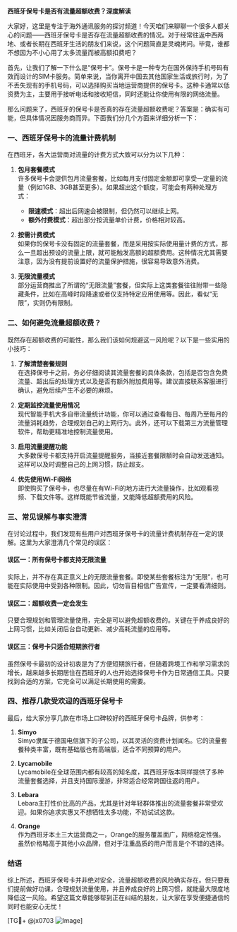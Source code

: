 **西班牙保号卡是否有流量超额收费？深度解读**

大家好，这里是专注于海外通讯服务的探讨频道！今天咱们来聊聊一个很多人都关心的问题——西班牙保号卡是否存在流量超额收费的情况。对于经常往返中西两地、或者长期在西班牙生活的朋友们来说，这个问题简直是灵魂拷问。毕竟，谁都不想因为不小心用了太多流量而被高额扣费吧？

首先，让我们了解一下什么是“保号卡”。保号卡是一种专为在国外保持手机号码有效而设计的SIM卡服务。简单来说，当你离开中国去其他国家生活或旅行时，为了不丢失现有的手机号码，可以选择购买当地运营商提供的保号卡。这种卡通常以低资费为主，主要用于接听电话和接收短信，同时还能让你使用有限的网络流量。

那么问题来了，西班牙的保号卡是否真的存在流量超额收费呢？答案是：确实有可能，但具体情况因服务商而异。下面我们分几个方面来详细分析一下：

### 一、西班牙保号卡的流量计费机制

在西班牙，各大运营商对流量的计费方式大致可以分为以下几种：

1. **包月套餐模式**  
   许多保号卡会提供包月流量套餐，比如每月支付固定金额即可享受一定量的流量（例如1GB、3GB甚至更多）。如果超出这个额度，可能会有两种处理方式：
   - **限速模式**：超出后网速会被限制，但仍然可以继续上网。
   - **额外付费模式**：超出部分按流量单价计费，价格相对较高。

2. **按需计费模式**  
   如果你的保号卡没有固定的流量套餐，而是采用按实际使用量计费的方式，那么一旦超出预设的流量上限，就可能触发高额的超额费用。这种情况尤其需要注意，因为没有提前设置好的流量保护措施，很容易导致意外消费。

3. **无限流量模式**  
   部分运营商推出了所谓的“无限流量”套餐，但实际上这类套餐往往附带一些隐藏条件，比如在高峰时段降速或者仅支持特定应用使用等。因此，看似“无限”，实则仍有限制。

### 二、如何避免流量超额收费？

既然存在超额收费的可能性，那么我们该如何规避这一风险呢？以下是一些实用的小技巧：

1. **了解清楚套餐规则**  
   在选择保号卡之前，务必仔细阅读其流量套餐的具体条款，包括是否包含免费流量、超出后的处理方式以及是否有额外附加费用等。建议直接联系客服进行确认，避免后续产生不必要的麻烦。

2. **定期监控流量使用情况**  
   现代智能手机大多自带流量统计功能，你可以通过查看每日、每周乃至每月的流量消耗趋势，合理规划自己的上网行为。此外，还可以下载第三方流量管理软件，帮助更精准地控制流量使用。

3. **启用流量提醒功能**  
   大多数保号卡都支持开启流量提醒服务，当接近套餐限额时会自动发送通知。这样可以及时调整自己的上网习惯，防止超支。

4. **优先使用Wi-Fi网络**  
   即使购买了保号卡，也尽量在有Wi-Fi的地方进行大流量操作，比如观看视频、下载文件等。这样既能节省流量，又能降低超额费用的风险。

### 三、常见误解与事实澄清

在讨论过程中，我们发现有些用户对西班牙保号卡的流量计费机制存在一定的误解。这里为大家澄清几个常见的误区：

#### 误区一：所有保号卡都支持无限流量  
   实际上，并不存在真正意义上的无限流量套餐。即使某些套餐标注为“无限”，也可能在实际使用中受到各种限制。因此，切勿盲目相信广告宣传，一定要看清细则。

#### 误区二：超额收费一定会发生  
   只要合理规划和管理流量使用，完全是可以避免超额收费的。关键在于养成良好的上网习惯，比如关闭后台自动更新、减少高耗流量的应用等。

#### 误区三：保号卡只适合短期旅行者  
   虽然保号卡最初的设计初衷是为了方便短期旅行者，但随着跨境工作和学习需求的增长，越来越多长期居住在西班牙的人也开始选择保号卡作为日常通信工具。只要找到合适的方案，它完全可以满足长期使用的需要。

### 四、推荐几款受欢迎的西班牙保号卡

最后，给大家分享几款在市场上口碑较好的西班牙保号卡品牌，供参考：

1. **Simyo**  
   Simyo隶属于德国电信旗下的子公司，以其灵活的资费计划闻名。它的流量套餐种类丰富，既有基础版也有高端版，适合不同预算的用户。

2. **Lycamobile**  
   Lycamobile在全球范围内都有较高的知名度，其西班牙版本同样提供了多种流量套餐选择，并且支持国际漫游，非常适合经常跨国往返的用户。

3. **Lebara**  
   Lebara主打性价比高的产品，尤其是针对年轻群体推出的流量套餐非常受欢迎。如果你追求实惠又不想牺牲太多功能，不妨试试这款。

4. **Orange**  
   作为西班牙本土三大运营商之一，Orange的服务覆盖面广，网络稳定性强。虽然价格略高于其他小众品牌，但对于注重品质的用户而言是个不错的选择。

### 结语

综上所述，西班牙保号卡并非绝对安全，流量超额收费的风险确实存在。但只要我们提前做好功课，合理规划流量使用，并且养成良好的上网习惯，就能最大限度地降低这一风险。希望这篇文章能够帮到正在纠结的朋友，让大家在享受便捷通信的同时也能安心无忧！

[TG💪+ @jx0703 ![Image](https://github.com/user-attachments/assets/dbca1d08-cadb-493c-b0ec-ad6f7a83f270)]